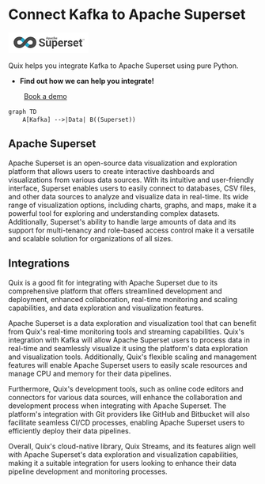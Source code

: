 # Connect Kafka to Apache Superset

![](./images/logo_1.jpg)

Quix helps you integrate Kafka to Apache Superset using pure Python.

<div class="grid cards blog-grid-card" markdown>

- __Find out how we can help you integrate!__

    <a class="md-button md-button--primary" href="https://share.hsforms.com/1iW0TmZzKQMChk0lxd_tGiw4yjw2?__hstc=175542013.2303933fbd746c0ac86d9ccbe9bc9100.1728383268831.1729603416735.1729620918855.31&__hssc=175542013.1.1729620918855&__hsfp=2132701734" target="_blank" style="margin:.5rem;">Book a demo</a>

</div>

```mermaid
graph TD
    A[Kafka] -->|Data| B((Superset))
```

## Apache Superset

Apache Superset is an open-source data visualization and exploration platform that allows users to create interactive dashboards and visualizations from various data sources. With its intuitive and user-friendly interface, Superset enables users to easily connect to databases, CSV files, and other data sources to analyze and visualize data in real-time. Its wide range of visualization options, including charts, graphs, and maps, make it a powerful tool for exploring and understanding complex datasets. Additionally, Superset's ability to handle large amounts of data and its support for multi-tenancy and role-based access control make it a versatile and scalable solution for organizations of all sizes.

## Integrations

Quix is a good fit for integrating with Apache Superset due to its comprehensive platform that offers streamlined development and deployment, enhanced collaboration, real-time monitoring and scaling capabilities, and data exploration and visualization features. 

Apache Superset is a data exploration and visualization tool that can benefit from Quix's real-time monitoring tools and streaming capabilities. Quix's integration with Kafka will allow Apache Superset users to process data in real-time and seamlessly visualize it using the platform's data exploration and visualization tools. Additionally, Quix's flexible scaling and management features will enable Apache Superset users to easily scale resources and manage CPU and memory for their data pipelines.

Furthermore, Quix's development tools, such as online code editors and connectors for various data sources, will enhance the collaboration and development process when integrating with Apache Superset. The platform's integration with Git providers like GitHub and Bitbucket will also facilitate seamless CI/CD processes, enabling Apache Superset users to efficiently deploy their data pipelines.

Overall, Quix's cloud-native library, Quix Streams, and its features align well with Apache Superset's data exploration and visualization capabilities, making it a suitable integration for users looking to enhance their data pipeline development and monitoring processes.

